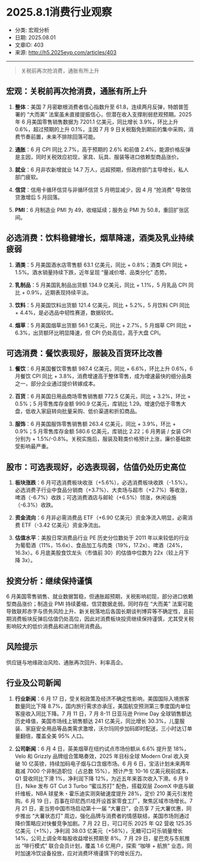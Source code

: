 # 2025.8.1消费行业观察

- 分类: 宏观分析
- 日期: 2025.08.01
- 文章ID: 403
- 来源: http://h5.2025eyp.com/articles/403

---

> 关税前再次抢消费，通胀有所上升

## **宏观：关税前再次抢消费，通胀有所上升**

1. **整体**：美国 7 月密歇根消费者信心指数升至 61.8，连续两月反弹，特朗普签署的 “大而美” 法案虽未直接提振信心，但潜在收入支撑削弱悲观预期。2025 年 6 月美国零售销售数据为 7201.1 亿美元，同比增长 3.9%，环比上升 0.6%，超过预期的上升 0.1%，主因 7 月 9 日关税豁免到期前的集中采购，消费节奏前置，未来不排除回落可能。

2. **通胀**：6 月 CPI 同比 2.7%，高于预期的 2.6% 和前值 2.4%，能源价格反弹是主因，同时关税效应初现，家具、玩具、服装等进口依赖型商品涨价。

3. **就业**：6 月非农新增就业 14.7 万人，远超预期，但政府部门主导增长，私人部门疲软。

4. **信贷**：信用卡循环信贷与非循环信贷 5 月明显减少，因 4 月 “抢消费” 导致信贷激增后 5 月回落。

5. **PMI**：6 月制造业 PMI 为 49，收缩延续；服务业 PMI 为 50.8，重回扩张区间。

## **必选消费：饮料稳健增长，烟草降速，酒类及乳业持续疲弱**

1. **酒类**：5 月美国酒水店零售额 63.1 亿美元，同比 + 0.8%；酒类 CPI 同比 + 1.5%。酒水销量持续下跌，近年呈现 “量减价增、品类分化” 态势。

2. **乳制品**：5 月美国乳制品出货额 134.9 亿美元，同比 + 1.1%，5 月乳品 CPI 同比 + 0.9%，近期表现持续平淡。

3. **饮料**：5 月美国饮料出货额 121.4 亿美元，同比 + 5.2%，5 月饮料 CPI 同比 + 4.4%，是必选品中韧性赛道，数据较优。

4. **烟草**：5 月美国烟草出货额 56.1 亿美元，同比 + 2.7%，5 月烟草 CPI 同比 + 6.3%，出货额环比明显降速，但 CPI 仍处高位，高于大盘 CPI。

## **可选消费：餐饮表现好，服装及百货环比改善**

1. **餐饮**：6 月美国餐饮零售额 987.4 亿美元，同比 + 6.6%，环比上升 0.6%，6 月餐饮 CPI 同比 + 3.8%，消费增速高于整体零售，成为增速最快的细分品类之一，部分企业通过提价转嫁成本。

2. **百货**：6 月美国日用品商场零售销售额 772.5 亿美元，同比 + 3.2%，环比 + 0.5%；5 月零售库存金额 990.9 亿美元，库销比 1.29。增速仍低于零售大盘，低收入家庭转向批量采购、低价渠道和折扣商品。

3. **服饰**：6 月美国服饰零售销售额 263.4 亿美元，同比 + 3.9%，环比 + 0.9%；5 月零售库存金额 580.6 亿美元，库销比 2.22；6 月男装 / 女装 CPI 分别为 + 1.5%/-0.8%。关税实施后，服装及鞋类价格预计上涨，廉价基础款受影响最严重。

## **股市：可选表现好，必选表现弱，估值仍处历史高位**

1. **板块涨跌**：6 月可选消费板块收涨（+5.6%），必选消费板块收跌（-1.5%）。必选消费子行业中食品分销商（+3.7%）、大卖场与超市（+2.7%）等收涨，啤酒（-6.7%）收跌；可选消费酒店与邮轮（+6.5%）领涨，休闲设施（-6.3%）收跌。

2. **资金流向**：6 月非必需消费品 ETF（+6.90 亿美元）资金净流入明显，必需消费 ETF（-3.42 亿美元）资金净流出。

3. **估值水平**：美股日常消费品行业 PE 历史分位数处于 2011 年以来较低的行业为葡萄酒（11%，15.6x）、食品加工与肉类（19%，17.2x）、啤酒（24%，16.3x）。6 月底美股食饮龙头（市值前 30）的估值中位数为 22x（较上月下降 3x）。

## **投资分析：继续保持谨慎**

6 月美国零售销售、就业数据暂稳，但通胀超预期，关税影响初现，部分进口依赖型商品涨价；制造业 PMI 持续萎缩，信贷数据走弱。同时存在 “大而美” 法案可能导致联邦赤字与债务风险上升、新关税落地后各国长期谈判博弈等不确定性，且前期消费板块反弹后估值仍处高位，因此对消费板块投资继续保持谨慎，尤其受关税影响较大的低价消费品和进口耐用消费品。

## **风险提示**

供应链与地缘政治风险、通胀再次回升、利率高企。

## **行业及公司新闻**

1. **行业新闻**：6 月 17 日，受关税政策及经济不确定性影响，美国国际入境旅客数量同比下降 8.7%，国内旅行需求亦承压，美国航空预测第三季度国内单位客座收入同比下降。7 月 11 日，7 月 8-11 日亚马逊 Prime Day 全球销售额达历史峰值，美国市场线上销售额达 241 亿美元，同比增长 30.3%，儿童服装、家庭安全用品等品类需求激增，沃尔玛同步加码即时配送，三小时达订单量翻倍，覆盖全美 95% 人口。

2. **公司新闻**：6 月 4 日，英美烟草在纽约试点市场份额从 6.6% 提升至 18%，Velo 和 Grizzly 品牌组合策略奏效，2025 年目标全球 Modern Oral 收入突破 10 亿英镑，持续加码电子烟与口含烟市场。6 月 6 日，宝洁计划未来两年裁减 7000 个非制造职位（占总数 15%），预计产生 10-16 亿美元税前成本，Q1 营收同比下滑 1%，净利润下降 12%，为近五年来首次收入下滑。6 月 9 日，Nike 发布 GT Cut 3 Turbo “蜜瓜苏打” 配色，搭载双层 ZoomX 中底与碳纤维板，NBA 球星朱・霍乐迪实测突破速度提升 28%，定价 210 美元引发抢购。6 月 19 日，百事在印尼西爪哇开设首家零食工厂，聚焦区域市场增长。7 月 21 日，麦当劳中国市场启动第十一届 “大薯日”，会员享 7 元大薯优惠，同步推出 “大薯状态灯” 周边，强化品牌与消费者的情感联结，美国市场则通过降价策略应对快餐竞争加剧。7 月 22 日，可口可乐 2025 年 Q2 营收 125.35 亿美元（+1%），净利润 38.03 亿美元（+58%），无糖可口可乐销量增长 14%，公司上调全年每股收益增长预期至 8%。7 月 29 日，星巴克与东航推出 “啡行模式” 联合会员计划，覆盖 1.6 亿用户，探索 “咖啡 + 航旅” 业态，同时加速冷饮设备投放，应对消费环境谨慎下的增长压力。
